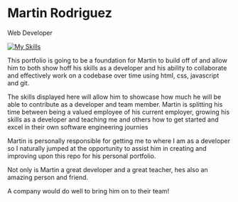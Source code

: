 # Martin Rodriguez
Web Developer

[![My Skills](https://skillicons.dev/icons?i=js,html,css,git,github,md,linkedin,instagram,mysql,py,stackoverflow,twitter)](https://skillicons.dev)


This portfolio is going to be a foundation for Martin to build off of and allow him to both show hoff his skills as a developer and his ability to collaborate and effectively work on a codebase over time using html, css, javascript and git. 

The skills displayed here will allow him to showcase how much he will be able to contribute as a developer and team member. Martin is splitting his time between being a valued employee of his current employer, growing his skills as a developer and teaching me and others how to get started and excel in their own software engineering journies

Martin is personally responsible for getting me to where I am as a developer so I naturally jumped at the opportunity to assist him in creating and improving upon this repo for his personal portfolio. 

Not only is Martin a great developer and a great teacher, hes also an amazing person and friend. 

A company would do well to bring him on to their team!
